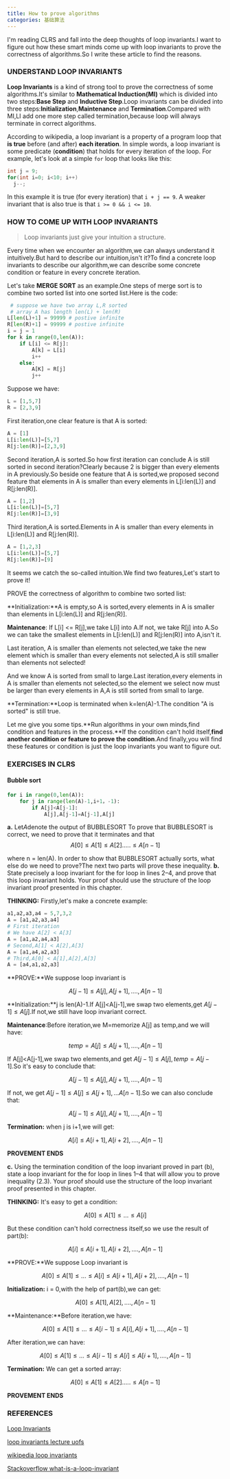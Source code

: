 ```yaml
---
title: How to prove algorithms
categories: 基础算法
---
```


I'm reading CLRS and fall into the deep thoughts of loop invariants.I want to figure out how these smart minds come up with loop invariants to prove the correctness of algorithms.So I write these article to find the reasons.

### UNDERSTAND LOOP INVARIANTS

**Loop Invariants** is a kind of strong tool to prove the correctness of some algorithms.It's similar to **Mathematical Induction(MI)** which is divided into two steps:**Base Step** and **Inductive Step**.Loop invariants can be divided into three steps:**Initialization**,**Maintenance** and **Termination**.Compared with MI,LI add one more step called termination,because loop will always terminate in correct algorithms.

<!--more-->

According to wikipedia, a loop invariant is a property of a program loop that **is true** before (and after) **each iteration**. In simple words, a loop invariant is some predicate (**condition**) that holds for every iteration of the loop. For example, let's look at a simple `for` loop that looks like this:

```C++
int j = 9;
for(int i=0; i<10; i++)  
  j--;
```

In this example it is true (for every iteration) that `i + j == 9`. A weaker invariant that is also true is that `i >= 0 && i <= 10`.

### HOW TO COME UP WITH LOOP INVARIANTS

> Loop invariants just give your intuition a structure.

Every time when we encounter an algorithm,we can always understand it intuitively.But hard to describe our intuition,isn't it?To find a concrete loop invariants to describe our algorithm,we can describe some concrete condition or feature in every concrete iteration.

Let's take **MERGE SORT** as an example.One steps of merge sort is to combine two sorted list into one sorted list.Here is the code:

```python 
 # suppose we have two array L,R sorted
 # array A has length len(L) + len(R)
L[len(L)+1] = 99999 # postive infinite
R[len(R)+1] = 99999 # postive infinite
i = j = 1
for k in range(0,len(A)):
    if L[i] <= R[j]:
        A[k] = L[i]
        i++
    else:
        A[K] = R[j]
        j++
```

Suppose we have:

```python
L = [1,5,7]
R = [2,3,9]
```

First iteration,one clear feature is that A is sorted:

```python
A = [1]
L[i:len(L)]=[5,7]
R[j:len(R)]=[2,3,9]
```

Second iteration,A is sorted.So how first iteration can conclude A is still sorted in second iteration?Clearly because 2 is bigger than every elements in A previously.So beside one feature that A is sorted,we proposed second feature that elements in A is smaller than every elements in L[i:len(L)] and R[j:len(R)].

```python
A = [1,2]
L[i:len(L)]=[5,7]
R[j:len(R)]=[3,9]
```

Third iteration,A is sorted.Elements in A is smaller than every elements in L[i:len(L)] and R[j:len(R)].

```python
A = [1,2,3]
L[i:len(L)]=[5,7]
R[j:len(R)]=[9]
```

It seems we catch the so-called intuition.We find two features,Let's start to prove it!

PROVE the correctness of algorithm to combine two sorted list:

**Initialization:**A is empty,so A is sorted,every elements in A is smaller than elements in  L[i:len(L)] and R[j:len(R)].

**Maintenance**: If L[i] <= R[j],we take L[i] into A.If not, we take R[j] into A.So we can take the smallest elements in L[i:len(L)] and R[j:len(R)] into A,isn't it.

Last iteration, A is smaller than elements not selected,we take the new element which is smaller than every elements not selected,A is still smaller than elements not selected!

And we know A is sorted from small to large.Last iteration,every elements in A is smaller than elements not selected,so the element we select now must be larger than every elements in A,A is still sorted from small to large.

**Termination:**Loop is terminated when k=len(A)-1.The condition "A is sorted" is still true.

Let me give you some tips.**Run algorithms in your own minds,find condition and features in the process.**If the condition can't hold itself,**find another condition or feature to prove the condition**.And finally,you will find these features or condition is just the loop invariants you want to figure out.

### EXERCISES IN CLRS

#### Bubble sort

```python
for i in range(0,len(A)):
    for j in range(len(A)-1,i+1，-1):
        if A[j]<A[j-1]:
            A[j],A[j-1]=A[j-1],A[j]
```

**a.** Let$A$denote the output of BUBBLESORT To prove that BUBBLESORT is
correct, we need to prove that it terminates and that
$$A[0] \leq A[1] \leq A[2] ..... \leq A[n-1]$$

where n = len(A). In order to show that BUBBLESORT actually sorts, what
else do we need to prove?The next two parts will prove these inequality.
**b.** State precisely a loop invariant for the for loop in lines 2–4, and prove that this
loop invariant holds. Your proof should use the structure of the loop invariant
proof presented in this chapter.

**THINKING:** Firstly,let's make a concrete example:

```python
a1,a2,a3,a4 = 5,7,3,2
A = [a1,a2,a3,a4]
# First iteration
# We have A[2] < A[3]
A = [a1,a2,a4,a3]
# Second,A[1] < A[2],A[3]
A = [a1,a4,a2,a3]
# Third,A[0] < A[1],A[2],A[3]
A = [a4,a1,a2,a3]
```

**PROVE:**We suppose loop invariant is 

$$A[j-1] \leq A[j],A[j+1],....,A[n-1]$$

**Initialization:**j is len(A)-1.If A[j]<A[j-1],we swap two elements,get $A[j-1] \leq A[j]$.If not,we still have loop invariant correct.

**Maintenance**:Before iteration,we M=memorize A[j] as temp,and we will have:

$$temp = A[j] \leq A[j+1],....,A[n-1]$$

If A[j]<A[j-1],we swap two elements,and get $A[j-1] \leq A[j],temp = A[j-1]$.So it's easy to conclude that:

$$A[j-1] \leq A[j],A[j+1],....,A[n-1]$$

If not, we get $A[j-1] \leq A[j] \leq A[j+1],...A[n-1]$.So we can also conclude that:

$$A[j-1] \leq A[j],A[j+1],....,A[n-1]$$

**Termination:** when j is i+1,we will get:

$$A[i] \leq A[i+1],A[i+2],....,A[n-1]$$

**PROVEMENT ENDS**

**c.** Using the termination condition of the loop invariant proved in part (b), state
a loop invariant for the for loop in lines 1–4 that will allow you to prove inequality (2.3). Your proof should use the structure of the loop invariant proof
presented in this chapter. 

**THINKING:** It's easy to get a condition:

$$A[0] \leq A[1] \leq ...\leq A[i]$$

But these condition can't hold correctness itself,so we use the result of part(b):

$$A[i] \leq A[i+1],A[i+2],....,A[n-1]$$

**PROVE:**We suppose Loop invariant is

$$A[0] \leq A[1] \leq ...\leq A[i] \leq A[i+1],A[i+2],....,A[n-1]$$

**Initialization:** i = 0,with the help of part(b),we can get:

$$A[0]  \leq A[1],A[2],....,A[n-1]$$

**Maintenance:**Before iteration,we have:

$$A[0] \leq A[1] \leq ...\leq A[i-1] \leq A[i],A[i+1],....,A[n-1]$$

After iteration,we can have:

$$A[0] \leq A[1] \leq ...\leq A[i-1] \leq A[i] \leq A[i+1],....,A[n-1]$$

**Termination:** We can get a sorted array:

$$A[0] \leq A[1] \leq A[2] ..... \leq A[n-1]$$

**PROVEMENT ENDS**

### REFERENCES

[Loop Invariants](http://www.cs.miami.edu/home/burt/learning/Math120.1/Notes/LoopInvar.html)

[loop invariants lecture uofs](http://www.cs.uofs.edu/~mccloske/courses/cmps144/invariants_lec.html)

[wikipedia loop invariants](https://en.wikipedia.org/wiki/Loop_invariant)

[Stackoverflow what-is-a-loop-invariant](https://stackoverflow.com/questions/3221577/what-is-a-loop-invariant)

